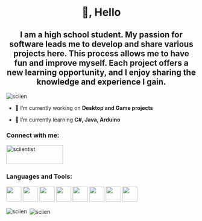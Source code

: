<h1 align="center">👋, Hello</h1>
<h2 align="center">I am a high school student. My passion for software leads me to develop and share various projects here. This process allows me to have fun and improve myself. Each project offers a new learning opportunity, and I enjoy sharing the knowledge and experience I gain.</h3>



<p align="left"> <img src="https://komarev.com/ghpvc/?username=sciien&label=Profile%20views&color=0e75b6&style=flat" alt="sciien" /> </p>

- 🔭 I’m currently working on **Desktop and Game projects**

- 🌱 I’m currently learning **C#, Java, Arduino**
  


<h3 align="left">Connect with me:</h3>
<p align="left">
<a href="https://discord.gg/sciientist" target="blank"><img align="center" src="https://qph.cf2.quoracdn.net/main-qimg-4d88d117cfd7a942dd5f0568f1f13e4c" alt="sciientist" height="50" width="150" /></a>
</p>

<h3 align="left">Languages and Tools:</h3>

<img src="https://cdn.worldvectorlogo.com/logos/arduino-1.svg" width="40" height="40"/> </a>
<img src="https://user-images.githubusercontent.com/25181517/192108890-200809d1-439c-4e23-90d3-b090cf9a4eea.png" width="40" height="40"/> </a>
<img src="https://user-images.githubusercontent.com/25181517/192108891-d86b6220-e232-423a-bf5f-90903e6887c3.png" width="40" height="40"/> </a>
<img src="https://user-images.githubusercontent.com/25181517/117201156-9a724800-adec-11eb-9a9d-3cd0f67da4bc.png" width="40" height="40"/> </a>
<img src="https://user-images.githubusercontent.com/25181517/121405384-444d7300-c95d-11eb-959f-913020d3bf90.png" width="40" height="40"/> </a>
<img src="https://user-images.githubusercontent.com/25181517/121405754-b4f48f80-c95d-11eb-8893-fc325bde617f.png" width="40" height="40"/> </a>
<img src="https://user-images.githubusercontent.com/25181517/183423507-c056a6f9-1ba8-4312-a350-19bcbc5a8697.png" width="40" height="40"/> </a>
<img src="https://user-images.githubusercontent.com/25181517/193427941-9437dbbe-376f-40dc-9573-0ef5c02a26a7.png" width="40" height="40"/> </a>




<p><img align="left" src="https://github-readme-stats.vercel.app/api/top-langs?username=sciien&show_icons=true&locale=en&layout=compact" alt="sciien" /></p>

<p>&nbsp;<img align="center" src="https://github-readme-stats.vercel.app/api?username=sciien&show_icons=true&locale=en" alt="sciien" /></p>
